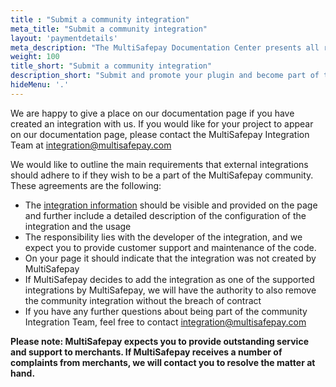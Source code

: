 ```yaml
---
title : "Submit a community integration"
meta_title: "Submit a community integration"
layout: 'paymentdetails'
meta_description: "The MultiSafepay Documentation Center presents all relevant information about our Plugins and API. You can also find support pages for Payment Methods, Tools and General Questions as well as the contact details of our Support and Integration Teams."
weight: 100
title_short: "Submit a community integration"
description_short: "Submit and promote your plugin and become part of the MultiSafepay community."
hideMenu: '.'
---
```


We are happy to give a place on our documentation page if you have created an integration with us. If you would like for your project to appear on our documentation page, please contact the MultiSafepay Integration Team at integration@multisafepay.com

We would like to outline the main requirements that external integrations should adhere to if they wish to be a part of the MultiSafepay community. These agreements are the following:

* The [integration information](https://docs.multisafepay.com/api/#plugin-information) should be visible and provided on the page and further include a detailed description of the configuration of the integration and the usage
* The responsibility lies with the developer of the integration, and we expect you to provide customer support and maintenance of the code.
* On your page it should indicate that the integration was not created by MultiSafepay
* If MultiSafepay decides to add the integration as one of the supported integrations by MultiSafepay, we will have the authority to also remove the community integration without the breach of contract
* If you have any further questions about being part of the community Integration Team, feel free to contact integration@multisafepay.com

__Please note: MultiSafepay expects you to provide outstanding service and support to merchants. If MultiSafepay receives a number of complaints from merchants, we will contact you to resolve the matter at hand.__